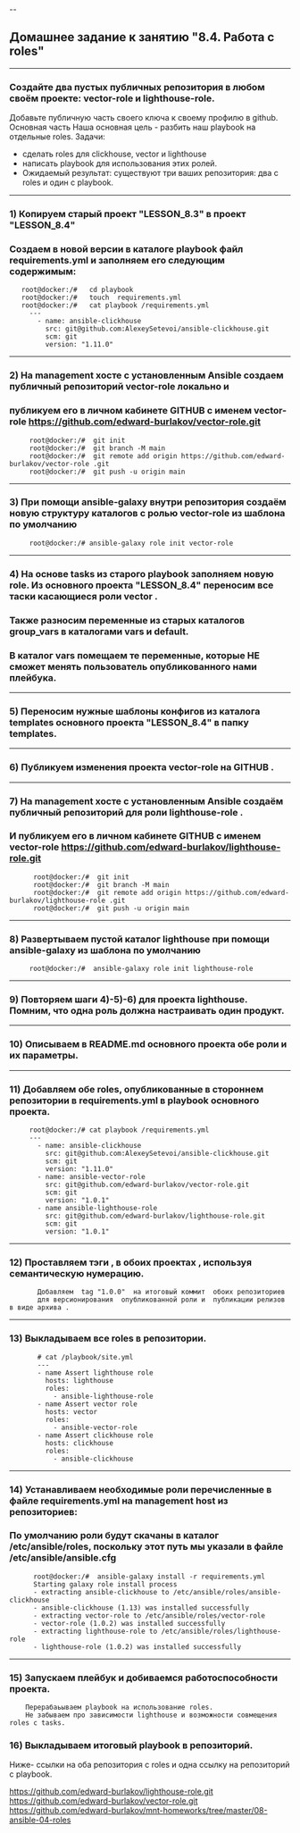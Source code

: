 --
## Домашнее задание к занятию "8.4. Работа с roles"

----
### Создайте два пустых публичных репозитория в любом своём проекте: vector-role и lighthouse-role.
Добавьте публичную часть своего ключа к своему профилю в github.
Основная часть
Наша основная цель - разбить наш playbook на отдельные roles. 
Задачи: 
 - сделать roles для clickhouse, vector и lighthouse 
 - написать playbook для использования этих ролей. 
 - Ожидаемый результат: существуют три ваших репозитория: два с roles и один с playbook.

---
### 1) Копируем  старый проект "LESSON_8.3" в проект "LESSON_8.4" 
###    Создаем в новой версии в каталоге playbook файл requirements.yml и заполняем его следующим содержимым:

       root@docker:/#   cd playbook
       root@docker:/#   touch  requirements.yml 
       root@docker:/#   cat playbook /requirements.yml
         ---
           - name: ansible-clickhouse 
             src: git@github.com:AlexeySetevoi/ansible-clickhouse.git
             scm: git
             version: "1.11.0"

---
### 2) На management хосте  с установленным Ansible cоздаем  публичный репозиторий vector-role локально и
### публикуем его  в личном кабинете GITHUB с именем vector-role <https://github.com/edward-burlakov/vector-role.git>
         
         root@docker:/#  git init
         root@docker:/#  git branch -M main
         root@docker:/#  git remote add origin https://github.com/edward-burlakov/vector-role .git
         root@docker:/#  git push -u origin main
--- 
### 3) При помощи ansible-galaxy внутри репозитория создаём новую структуру каталогов с ролью vector-role  из шаблона  по умолчанию

         root@docker:/# ansible-galaxy role init vector-role
---
### 4) На основе tasks из старого playbook заполняем  новую role. Из основного  проекта "LESSON_8.4" переносим все таски касающиеся роли vector .
###        Также разносим переменные  из старых каталогов group_vars в  каталогами vars и default. 
###         В каталог  vars помещаем те переменные, которые НЕ сможет менять пользователь опубликованного нами плейбука.

---
### 5) Переносим нужные шаблоны конфигов  из каталога templates основного проекта "LESSON_8.4"  в  папку templates.

---
###  6) Публикуем изменения проекта vector-role на GITHUB . 

---
### 7)  На management хосте  с установленным Ansible  создаём публичный репозиторий для роли  lighthouse-role . 
###     И публикуем его  в личном кабинете GITHUB с именем vector-role <https://github.com/edward-burlakov/lighthouse-role.git>  

          root@docker:/#  git init
          root@docker:/#  git branch -M main
          root@docker:/#  git remote add origin https://github.com/edward-burlakov/lighthouse-role .git
          root@docker:/#  git push -u origin main
          
--- 
### 8)   Развертываем пустой каталог  lighthouse  при помощи ansible-galaxy из шаблона  по умолчанию
       
         root@docker:/#  ansible-galaxy role init lighthouse-role
---
### 9)  Повторяем шаги 4)-5)-6) для  проекта lighthouse.  Помним, что одна роль должна настраивать один продукт. 

---
### 10) Описываем в README.md  основного проекта обе роли и их параметры.

---
### 11) Добавляем обе roles, опубликованные  в стороннем репозитории  в requirements.yml в playbook основного проекта.

         root@docker:/# cat playbook /requirements.yml
         ---
           - name: ansible-clickhouse 
             src: git@github.com:AlexeySetevoi/ansible-clickhouse.git
             scm: git
             version: "1.11.0"
           - name: ansible-vector-role
             src: git@github.com/edward-burlakov/vector-role.git
             scm: git
             version: "1.0.1"
           - name ansible-lighthouse-role           
             src: git@github.com/edward-burlakov/lighthouse-role.git
             scm: git
             version: "1.0.1"

---
### 12) Проставляем тэги , в обоих проектах , используя семантическую нумерацию. 

           Добавляем  tag "1.0.0"  на итоговый коммит  обоих репозиториев 
           для версионирования  опубликованной роли и  публикации релизов в виде архива .

---
### 13) Выкладываем все roles в репозитории. 

           # cat /playbook/site.yml
           ---
           - name Assert lighthouse role
             hosts: lighthouse
             roles:
               - ansible-lighthouse-role 
           - name Assert vector role
             hosts: vector
             roles:
               - ansible-vector-role
           - name Assert clickhouse role
             hosts: clickhouse
             roles:
               - ansible-clickhouse

---
### 14) Устанавливаем необходимые  роли перечисленные в файле requirements.yml  на management host из репозиториев: 
### По умолчанию роли будут скачаны в каталог /etc/ansible/roles, поскольку этот путь мы указали в файле /etc/ansible/ansible.cfg 


          root@docker:/#  ansible-galaxy install -r requirements.yml
          Starting galaxy role install process
          - extracting ansible-clickhouse to /etc/ansible/roles/ansible-clickhouse
          - ansible-clickhouse (1.13) was installed successfully
          - extracting vector-role to /etc/ansible/roles/vector-role
          - vector-role (1.0.2) was installed successfully
          - extracting lighthouse-role to /etc/ansible/roles/lighthouse-role
          - lighthouse-role (1.0.2) was installed successfully


---
### 15) Запускаем плейбук и добиваемся работоспособности проекта.  
        Перерабаьываем playbook на использование roles. 
        Не забываем про зависимости lighthouse и возможности совмещения roles с tasks.


### 16) Выкладываем итоговый playbook в репозиторий.

Ниже- ссылки на оба репозитория с roles и одна ссылку на репозиторий с playbook.

<https://github.com/edward-burlakov/lighthouse-role.git>
<https://github.com/edward-burlakov/vector-role.git>
<https://github.com/edward-burlakov/mnt-homeworks/tree/master/08-ansible-04-roles>





